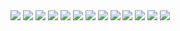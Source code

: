 <span id="00001">
<img src="pict/00001.svg">
</span>

<span id="00002">
<img src="pict/00002.svg">
</span>

<span id="00003">
<img src="pict/00003.png">
</span>

<span id="00004">
<img src="pict/00004.png">
</span>

<span id="00005">
<img src="pict/00005.png">
</span>

<span id="00006">
<img src="pict/00006.png">
</span>

<span id="00007">
<img src="pict/00007.png">
</span>

<span id="00008">
<img src="pict/00008.png">
</span>

<span id="00009">
<img src="pict/00009.png">
</span>

<span id="00010">
<img src="pict/00010.png">
</span>

<span id="00011">
<img src="pict/00011.png">
</span>

<span id="00012">
<img src="pict/00012.png">
</span>

<span id="00013">
<img src="pict/00013.png">
</span>
